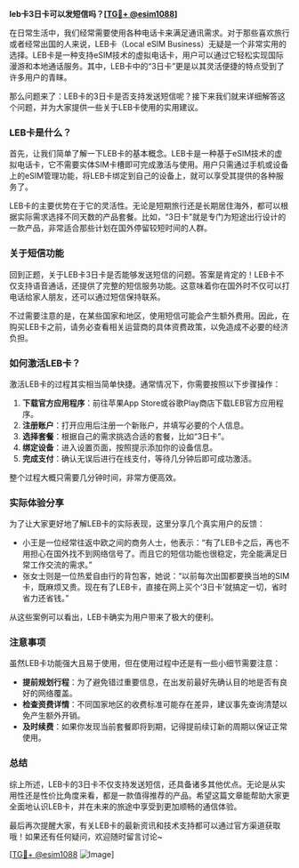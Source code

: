 **leb卡3日卡可以发短信吗？[[TG💪+ @esim1088](https://t.me/s/esim1088)]**

在日常生活中，我们经常需要使用各种电话卡来满足通讯需求。对于那些喜欢旅行或者经常出国的人来说，LEB卡（Local eSIM Business）无疑是一个非常实用的选择。LEB卡是一种支持eSIM技术的虚拟电话卡，用户可以通过它轻松实现国际漫游和本地通话服务。其中，LEB卡中的“3日卡”更是以其灵活便捷的特点受到了许多用户的青睐。

那么问题来了：LEB卡的3日卡是否支持发送短信呢？接下来我们就来详细解答这个问题，并为大家提供一些关于LEB卡使用的实用建议。

### LEB卡是什么？

首先，让我们简单了解一下LEB卡的基本概念。LEB卡是一种基于eSIM技术的虚拟电话卡，它不需要实体SIM卡槽即可完成激活与使用。用户只需通过手机或设备上的eSIM管理功能，将LEB卡绑定到自己的设备上，就可以享受其提供的各种服务了。

LEB卡的主要优势在于它的灵活性。无论是短期旅行还是长期居住海外，都可以根据实际需求选择不同天数的产品套餐。比如，“3日卡”就是专门为短途出行设计的一款产品，非常适合那些计划在国外停留较短时间的人群。

### 关于短信功能

回到正题，关于LEB卡3日卡是否能够发送短信的问题。答案是肯定的！LEB卡不仅支持语音通话，还提供了完整的短信服务功能。这意味着你在国外时不仅可以打电话给家人朋友，还可以通过短信保持联系。

不过需要注意的是，在某些国家和地区，使用短信可能会产生额外费用。因此，在购买LEB卡之前，请务必查看相关运营商的具体资费政策，以免造成不必要的经济负担。

### 如何激活LEB卡？

激活LEB卡的过程其实相当简单快捷。通常情况下，你需要按照以下步骤操作：

1. **下载官方应用程序**：前往苹果App Store或谷歌Play商店下载LEB官方应用程序。
2. **注册账户**：打开应用后注册一个新账户，并填写必要的个人信息。
3. **选择套餐**：根据自己的需求挑选合适的套餐，比如“3日卡”。
4. **绑定设备**：进入设置页面，按照提示添加你的设备信息。
5. **完成支付**：确认无误后进行在线支付，等待几分钟后即可成功激活。

整个过程大概只需要几分钟时间，非常方便高效。

### 实际体验分享

为了让大家更好地了解LEB卡的实际表现，这里分享几个真实用户的反馈：

- 小王是一位经常往返中欧之间的商务人士，他表示：“有了LEB卡之后，再也不用担心在国外找不到网络信号了。而且它的短信功能也很稳定，完全能满足日常工作交流的需求。”
- 张女士则是一位热爱自由行的背包客，她说：“以前每次出国都要换当地的SIM卡，既麻烦又贵。现在有了LEB卡，直接在网上买个‘3日卡’就搞定一切，省时省力还省钱。”

从这些案例可以看出，LEB卡确实为用户带来了极大的便利。

### 注意事项

虽然LEB卡功能强大且易于使用，但在使用过程中还是有一些小细节需要注意：

- **提前规划行程**：为了避免错过重要信息，在出发前最好先确认目的地是否有良好的网络覆盖。
- **检查资费详情**：不同国家地区的收费标准可能存在差异，建议事先查询清楚以免产生额外开销。
- **及时续费**：如果你发现当前套餐即将到期，记得提前续订新的周期以保证正常使用。

### 总结

综上所述，LEB卡的3日卡不仅支持发送短信，还具备诸多其他优点。无论是从实用性还是性价比角度来看，都是一款值得推荐的产品。希望这篇文章能帮助大家更全面地认识LEB卡，并在未来的旅途中享受到更加顺畅的通信体验。

最后再次提醒大家，有关LEB卡的最新资讯和技术支持都可以通过官方渠道获取哦！如果还有任何疑问，欢迎随时留言讨论~

[[TG💪+ @esim1088](https://t.me/s/esim1088) ![Image](https://i.postimg.cc/4NQfJmqS/Snipaste-2025-05-13-00-14-12.png)]